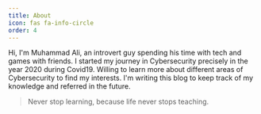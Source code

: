 ```yaml
---
title: About
icon: fas fa-info-circle
order: 4
---
```


Hi, I'm Muhammad Ali, an introvert guy spending his time with tech and games with friends. I started my journey in Cybersecurity precisely in the year 2020 during Covid19. Willing to learn more about different areas of Cybersecurity to find my interests. I'm writing this blog to keep track of my knowledge and referred in the future.

> Never stop learning, because life never stops teaching.

